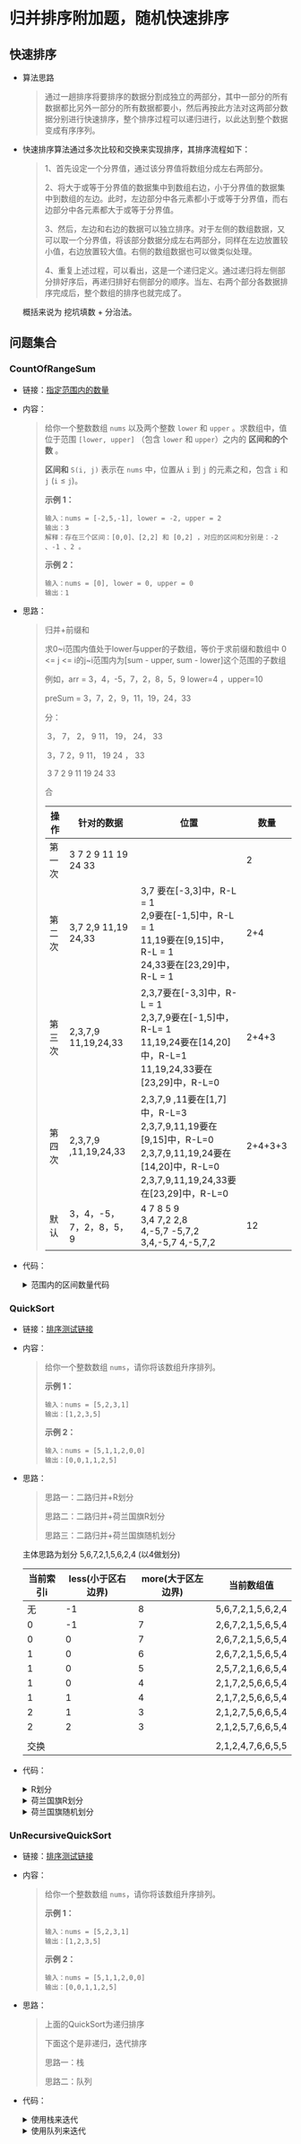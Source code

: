 # 归并排序附加题，随机快速排序

## 快速排序

- 算法思路

  > 通过一趟排序将要排序的数据分割成独立的两部分，其中一部分的所有数据都比另外一部分的所有数据都要小，然后再按此方法对这两部分数据分别进行快速排序，整个排序过程可以递归进行，以此达到整个数据变成有序序列。

- 快速排序算法通过多次比较和交换来实现排序，其排序流程如下：

  > 1、首先设定一个分界值，通过该分界值将数组分成左右两部分。
  >
  > 2、将大于或等于分界值的数据集中到数组右边，小于分界值的数据集中到数组的左边。此时，左边部分中各元素都小于或等于分界值，而右边部分中各元素都大于或等于分界值。
  >
  > 3、然后，左边和右边的数据可以独立排序。对于左侧的数组数据，又可以取一个分界值，将该部分数据分成左右两部分，同样在左边放置较小值，右边放置较大值。右侧的数组数据也可以做类似处理。
  >
  > 4、重复上述过程，可以看出，这是一个递归定义。通过递归将左侧部分排好序后，再递归排好右侧部分的顺序。当左、右两个部分各数据排序完成后，整个数组的排序也就完成了。

  概括来说为 挖坑填数 + 分治法。

## 问题集合

### CountOfRangeSum

- 链接：<a href="https://leetcode.com/problems/count-of-range-sum/">指定范围内的数量</a>

- 内容：

  > 给你一个整数数组 `nums` 以及两个整数 `lower` 和 `upper` 。求数组中，值位于范围 `[lower, upper]` （包含 `lower` 和 `upper`）之内的 **区间和的个数** 。
  >
  > **区间和** `S(i, j)` 表示在 `nums` 中，位置从 `i` 到 `j` 的元素之和，包含 `i` 和 `j` (`i` ≤ `j`)。
  >
  > **示例 1：**
  >
  > ```
  > 输入：nums = [-2,5,-1], lower = -2, upper = 2
  > 输出：3
  > 解释：存在三个区间：[0,0]、[2,2] 和 [0,2] ，对应的区间和分别是：-2 、-1 、2 。
  > ```
  >
  > **示例 2：**
  >
  > ```
  > 输入：nums = [0], lower = 0, upper = 0
  > 输出：1
  > ```

- 思路：

  > 归并+前缀和
  >
  > 求0~i范围内值处于lower与upper的子数组，等价于求前缀和数组中 0 <= j <= i的j~i范围内为[sum - upper, sum - lower]这个范围的子数组
  >
  > 例如，arr = 3，4，-5，7，2，8，5，9 lower=4 ，upper=10
  >
  > preSum =  3，7，2，9，11，19，24，33
  >
  > 分：
  >
  > ​	3，                 7，               2，            9                                  11，         19，         24，          33
  >
  > ​         3，7                                   2，9                                                11，   19                   24 ，   33
  >
  > ​          3         7      2            9        11           19          24              33
  >
  > 合
  >
  > | 操作   | 针对的数据              | 位置                                                         | 数量    |
  > | ------ | ----------------------- | ------------------------------------------------------------ | ------- |
  > | 第一次 | 3 7 2 9 11 19 24 33     |                                                              | 2       |
  > | 第二次 | 3,7  2,9  11,19  24,33  | 3,7 要在[-3,3]中，R-L = 1<br/>2,9要在[-1,5]中，R-L = 1<br/>11,19要在[9,15]中，R-L = 1<br/>24,33要在[23,29]中，R-L = 1 | 2+4     |
  > | 第三次 | 2,3,7,9  11,19,24,33    | 2,3,7要在[-3,3]中，R-L = 1<br/>2,3,7,9要在[-1,5]中，R-L= 1<br/>11,19,24要在[14,20]中，R-L=1<br/>11,19,24,33要在[23,29]中，R-L=0 | 2+4+3   |
  > | 第四次 | 2,3,7,9 ,11,19,24,33    | 2,3,7,9 ,11要在[1,7]中，R-L=3<br/>2,3,7,9,11,19要在[9,15]中，R-L=0<br/>2,3,7,9,11,19,24要在[14,20]中，R-L=0<br/>2,3,7,9,11,19,24,33要在[23,29]中，R-L=0 | 2+4+3+3 |
  > | 默认   | 3，4，-5，7，2，8，5，9 | 4  7  8   5  9<br/>3,4  7,2  2,8 <br/>4,-5,7  -5,7,2 <br/>3,4,-5,7  4,-5,7,2 | 12      |

  

- 代码：

  <details>
  <summary>范围内的区间数量代码</summary>
  <p> - 归并排序</p>
  <pre><code>	public static int countRangeSum(int[] nums, int lower, int upper) {
          int n = nums.length;
          if(nums == null || n < 1) return 0;
          long[] preSum = new long[n];
          preSum[0] = nums[0];
          for (int i = 1; i < n; i++) {
              preSum[i] = preSum[i - 1] + nums[i];
          }
          return process(0,n-1,preSum,lower,upper);
      }
      public static int process(int L,int R,long[] preSum,int lower,int upper){
          // 只有一个元素时，判断是否符合要求
          if(L == R) return preSum[L] <= upper && preSum[L] >= lower ? 1 : 0;
          int mid = (R - L)/2 + L; //归并查询
          return process(L,mid,preSum,lower,upper)
                  + process(mid+1,R,preSum,lower,upper)
                  +merge(L,mid,R,preSum,lower,upper);
      }
      public static int merge(int L,int M,int R,long[] preSum,int lower,int upper){
          int ans = 0;
          int windowL = L;
          int windowR = L;
          // [windowL, windowR)
          for (int i = M+1; i <= R; i++) {
              long min = preSum[i] - upper;
              long max = preSum[i] - lower;
              while(windowR <= M && preSum[windowR] <= max){
                  windowR++;
              }
              while (windowL <= M && preSum[windowL] < min){
                  windowL++;
              }
              ans += windowR - windowL;
          }
          long[] help = new long[R - L + 1];
          int i = 0;
          int p1 = L;
          int p2 = M + 1;
          while (p1 <= M && p2 <= R) {
              help[i++] = preSum[p1] <= preSum[p2] ? preSum[p1++] : preSum[p2++];
          }
          while (p1 <= M) {
              help[i++] = preSum[p1++];
          }
          while (p2 <= R) {
              help[i++] = preSum[p2++];
          }
          for (i = 0; i < help.length; i++) {
              preSum[L + i] = help[i];
          }
          return ans;
      } </code>  </pre>
  </details>

### QuickSort

- 链接：<a href="https://leetcode.cn/problems/sort-an-array/description/">排序测试链接</a>

- 内容：

  > 给你一个整数数组 `nums`，请你将该数组升序排列。
  >
  > **示例 1：**
  >
  > ```
  > 输入：nums = [5,2,3,1]
  > 输出：[1,2,3,5]
  > ```
  >
  > **示例 2：**
  >
  > ```
  > 输入：nums = [5,1,1,2,0,0]
  > 输出：[0,0,1,1,2,5]
  > ```

- 思路：

  > 思路一：二路归并+R划分
  >
  > 思路二：二路归并+荷兰国旗R划分
  >
  > 思路三：二路归并+荷兰国旗随机划分

  主体思路为划分 5,6,7,2,1,5,6,2,4 (以4做划分)

  | 当前索引i | less(小于区右边界) | more(大于区左边界) | 当前数组值        |
  | --------- | ------------------ | ------------------ | ----------------- |
  | 无        | -1                 | 8                  | 5,6,7,2,1,5,6,2,4 |
  | 0         | -1                 | 7                  | 2,6,7,2,1,5,6,5,4 |
  | 0         | 0                  | 7                  | 2,6,7,2,1,5,6,5,4 |
  | 1         | 0                  | 6                  | 2,6,7,2,1,5,6,5,4 |
  | 1         | 0                  | 5                  | 2,5,7,2,1,6,6,5,4 |
  | 1         | 0                  | 4                  | 2,1,7,2,5,6,6,5,4 |
  | 1         | 1                  | 4                  | 2,1,7,2,5,6,6,5,4 |
  | 2         | 1                  | 3                  | 2,1,2,7,5,6,6,5,4 |
  | 2         | 2                  | 3                  | 2,1,2,5,7,6,6,5,4 |
  |           |                    |                    |                   |
  | 交换      |                    |                    | 2,1,2,4,7,6,6,5,5 |

  

- 代码：

  <details>
  <summary>R划分</summary>
  <p> - 归并排序</p>
  <pre><code>	public static void quickSort1(int[] arr) {
          if (arr == null || arr.length < 2) {
              return;
          }
          process1(arr, 0, arr.length - 1);
      }
      public static void process1(int[] arr, int L, int R) {
          if (L >= R) {
              return;
          }
          // L..R partition arr[R] [ <=arr[R] arr[R] >arr[R] ]
          int M = partition(arr, L, R);
          process1(arr, L, M - 1);
          process1(arr, M + 1, R);
      }	
      public static int partition(int[] arr, int L, int R) {
          if (L > R) {
              return -1;
          }
          if (L == R) {
              return L;
          }
          int lessEqual = L - 1;
          int index = L;
          while (index < R) {
              if (arr[index] <= arr[R]) {
                  swap(arr, index, ++lessEqual);
              }
              index++;
          }
          swap(arr, ++lessEqual, R);
          return lessEqual;
      } </code>  </pre>
  </details>
  <details>
  <summary>荷兰国旗R划分</summary>
  <p> - 归并排序</p>
  <pre><code>	public static void quickSort2(int[] arr) {
          if (arr == null || arr.length < 2) {
              return;
          }
          process2(arr, 0, arr.length - 1);
      }
      // arr[L...R] 排有序，快排2.0方式
      public static void process2(int[] arr, int L, int R) {
          if (L >= R) {
              return;
          }
          // [ equalArea[0]  ,  equalArea[0]]
          int[] equalArea = netherlandsFlag(arr, L, R);
          process2(arr, L, equalArea[0] - 1);
          process2(arr, equalArea[1] + 1, R);
      }
     // arr[L...R] 玩荷兰国旗问题的划分，以arr[R]做划分值
      // <arr[R] == arr[R] > arr[R]
      public static int[] netherlandsFlag(int[] arr, int L, int R) {
          if (L > R) return new int[]{-1, -1};
          if (L == R) return new int[]{L, L};
          int cur = arr[R];
          int less = L - 1; // < 区右边界
          int more = R; // > 区左边界
          int i = L;
          while (i < more) {
              if (arr[i] < cur) {
                  swap(arr, ++less, i++);
              } else if (arr[i] == cur) {
                  i++;
              } else {
                  swap(arr, --more, i);
              }
          }
          swap(arr, more, R); // <[R]   =[R]   >[R]
          return new int[]{less+1,more};
      } </code>  </pre>
  </details>
  <details>
  <summary>荷兰国旗随机划分</summary>
  <p> - 归并排序</p>
  <pre><code>	public static void quickSort3(int[] arr) {
          if (arr == null || arr.length < 2) {
              return;
          }
          process3(arr, 0, arr.length - 1);
      }
      public static void process3(int[] arr, int L, int R) {
          if (L >= R) {
              return;
          }
          swap(arr, L + (int) (Math.random() * (R - L + 1)), R);
          int[] equalArea = netherlandsFlag(arr, L, R);
          process3(arr, L, equalArea[0] - 1);
          process3(arr, equalArea[1] + 1, R);
      } </code>  </pre>
  </details>

### UnRecursiveQuickSort

- 链接：<a href="https://leetcode.cn/problems/sort-an-array/description/">排序测试链接</a>

- 内容：

  > 给你一个整数数组 `nums`，请你将该数组升序排列。
  >
  > **示例 1：**
  >
  > ```
  > 输入：nums = [5,2,3,1]
  > 输出：[1,2,3,5]
  > ```
  >
  > **示例 2：**
  >
  > ```
  > 输入：nums = [5,1,1,2,0,0]
  > 输出：[0,0,1,1,2,5]
  > ```

- 思路：

  > 上面的QuickSort为递归排序
  >
  > 下面这个是非递归，迭代排序
  >
  > 思路一：栈
  >
  > 思路二：队列

- 代码：

  <details>
  <summary>使用栈来迭代</summary>
  <p> - 荷兰划分</p>
  <pre><code>	// 快排非递归版本需要的辅助类
  	// 要处理的是什么范围上的排序
  	public static class Op {
  		public int l;
  		public int r;
  		public Op(int left, int right) {
  			l = left;
  			r = right;
  		}
  	}
  	// 快排3.0 非递归版本 用栈来执行
  	public static void quickSort2(int[] arr) {
  		if (arr == null || arr.length < 2) {
  			return;
  		}
  		int N = arr.length;
  		swap(arr, (int) (Math.random() * N), N - 1);
  		int[] equalArea = netherlandsFlag(arr, 0, N - 1);
  		int el = equalArea[0];
  		int er = equalArea[1];
  		Stack<Op> stack = new Stack<>();
  		stack.push(new Op(0, el - 1));
  		stack.push(new Op(er + 1, N - 1));
  		while (!stack.isEmpty()) {
  			Op op = stack.pop(); // op.l ... op.r
  			if (op.l < op.r) {
  				swap(arr, op.l + (int) (Math.random() * (op.r - op.l + 1)), op.r);
  				equalArea = netherlandsFlag(arr, op.l, op.r);
  				el = equalArea[0];
  				er = equalArea[1];
  				stack.push(new Op(op.l, el - 1));
  				stack.push(new Op(er + 1, op.r));
  			}
  		}
  	} </code>  </pre>
  </details>
  
  <details>
  <summary>使用队列来迭代</summary>
  <p> - 荷兰划分</p>
  <pre><code>	// 快排非递归版本需要的辅助类
  	// 要处理的是什么范围上的排序
  	public static class Op {
  		public int l;
  		public int r;
  		public Op(int left, int right) {
  			l = left;
  			r = right;
  		}
  	}
  	// 快排3.0 非递归版本 用队列来执行
  	public static void quickSort3(int[] arr) {
  		if (arr == null || arr.length < 2) {
  			return;
  		}
  		int N = arr.length;
  		swap(arr, (int) (Math.random() * N), N - 1);
  		int[] equalArea = netherlandsFlag(arr, 0, N - 1);
  		int el = equalArea[0];
  		int er = equalArea[1];
  		Queue<Op> queue = new LinkedList<>();
  		queue.offer(new Op(0, el - 1));
  		queue.offer(new Op(er + 1, N - 1));
  		while (!queue.isEmpty()) {
  			Op op = queue.poll();
  			if (op.l < op.r) {
  				swap(arr, op.l + (int) (Math.random() * (op.r - op.l + 1)), op.r);
  				equalArea = netherlandsFlag(arr, op.l, op.r);
  				el = equalArea[0];
  				er = equalArea[1];
  				queue.offer(new Op(op.l, el - 1));
  				queue.offer(new Op(er + 1, op.r));
  			}
  		}
  	} </code>  </pre>
  </details>